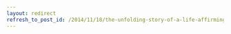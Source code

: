 ```yaml
---
layout: redirect
refresh_to_post_id: /2014/11/18/the-unfolding-story-of-a-life-affirming-economy
---
```


